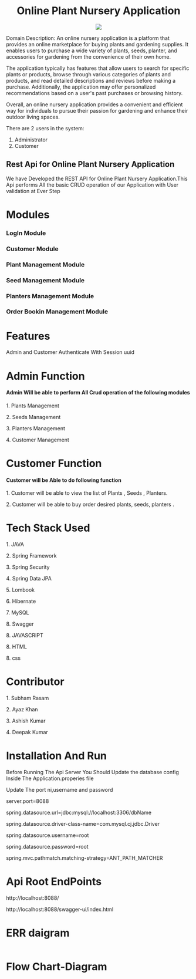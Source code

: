 <h1 align="center">Online Plant Nursery Application</h1>
<div align="center">
<img src="https://user-images.githubusercontent.com/110565344/229363962-6825d075-afd1-4dcf-b325-a5a47c7b4f30.png"/>
</div>



Domain Description:
An online nursery application is a platform that provides an online marketplace for buying plants and gardening supplies. It enables users to purchase a wide variety of plants, seeds, planter, and accessories for gardening from the convenience of their own home.

The application typically has features that allow users to search for specific plants or products, browse through various categories of plants and products, and read detailed descriptions and reviews before making a purchase. Additionally, the application may offer personalized recommendations based on a user's past purchases or browsing history.

Overall, an online nursery application provides a convenient and efficient way for individuals to pursue their passion for gardening and enhance their outdoor living spaces.

There are 2 users in the system:
1. Administrator 
2. Customer

<h2>Rest Api for Online Plant Nursery Application</h2>
<p>We have Developed the REST API for Online Plant Nursery Application.This Api performs All the basic CRUD operation of our Application with User validation at Ever Step </p>

<h1>Modules</h1>
<h3>LogIn Module</h3>
<h3>Customer Module</h3>
<h3>Plant Management Module</h3>
<h3>Seed Management Module</h3>
<h3>Planters Management Module</h3>
<h3>Order Bookin Management Module</h3>

<h1>Features</h1>
<p>Admin and Customer Authenticate With Session uuid<p/>

<h1>Admin Function</h1>
<h4>Admin Will  be able to perform All Crud operation of the following modules</h4>
<p>1. Plants Management <p/>
<p>2. Seeds Management<p/>
<p>3. Planters Management<p/>
<p>4. Customer Management <p/>
<h1>Customer Function</h1>
<h4>Customer will be Able to do following function</h4>
<p>1. Customer will be able to view the list of Plants , Seeds , Planters. <p/>
<p>2. Customer will be able to buy order desired plants, seeds, planters .<p/>
<h1>Tech Stack Used</h1>
<p>1. JAVA <p/>
<p>2. Spring Framework<p/>
<p>3. Spring Security<p/>
<p>4. Spring Data JPA <p/>
<p>5. Lombook <p/>
<p>6. Hibernate<p/>
<p>7. MySQL<p/>
<p>8. Swagger <p/>
<p>8. JAVASCRIPT <p/>
<p>8. HTML <p/>
<p>8. css <p/>

<h1>Contributor</h1>
<p>1. Subham Rasam <p/>
<p>2. Ayaz Khan<p/>
<p>3. Ashish Kumar<p/>
<p>4. Deepak Kumar<p/>

<h1>Installation And Run</h1>
<p>Before Running The Api Server You Should  Update the database config Inside The Application.properies file</p>
<p>Update The port ni,username and password</p>
<p>server.port=8088</p>


<p>spring.datasource.url=jdbc:mysql://localhost:3306/dbName</p>
<p>spring.datasource.driver-class-name=com.mysql.cj.jdbc.Driver</p>
<p>spring.datasource.username=root</p>
<p>spring.datasource.password=root</p>
<p>spring.mvc.pathmatch.matching-strategy=ANT_PATH_MATCHER</p>
<h1>Api Root EndPoints</h1>
<p>http://localhost:8088/</p>
<p>http://localhost:8088/swagger-ui/index.html</p>

<h1>ERR daigram</h1>

<img src="https://user-images.githubusercontent.com/87129673/229152944-69de8376-9de3-4391-a979-5973f047390c.png" alt="">

<h1>Flow Chart-Diagram</h1>

<img src="https://user-images.githubusercontent.com/87129673/229362862-f0e6e01a-2a66-400b-b41a-f8b88e0376e8.JPG" alt="">

